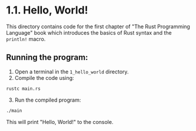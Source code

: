 # 1.1. Hello, World!

This directory contains code for the first chapter of "The Rust Programming Language" book which introduces the basics of Rust syntax and the `println!` macro.

## Running the program:

1. Open a terminal in the `1_hello_world` directory.
2. Compile the code using:

```bash
rustc main.rs
```

3. Run the compiled program:

```bash
./main
```

This will print "Hello, World!" to the console.
